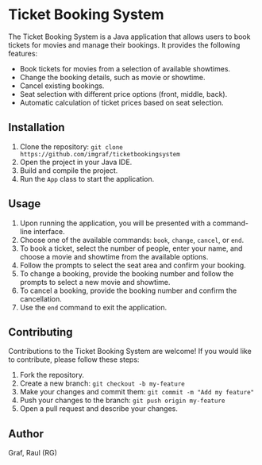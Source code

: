 # Ticket Booking System

The Ticket Booking System is a Java application that allows users to book tickets for movies and manage their bookings. It provides the following features:

- Book tickets for movies from a selection of available showtimes.
- Change the booking details, such as movie or showtime.
- Cancel existing bookings.
- Seat selection with different price options (front, middle, back).
- Automatic calculation of ticket prices based on seat selection.

## Installation

1. Clone the repository: `git clone https://github.com/imgraf/ticketbookingsystem`
2. Open the project in your Java IDE.
3. Build and compile the project.
4. Run the `App` class to start the application.

## Usage

1. Upon running the application, you will be presented with a command-line interface.
2. Choose one of the available commands: `book`, `change`, `cancel`, or `end`.
3. To book a ticket, select the number of people, enter your name, and choose a movie and showtime from the available options.
4. Follow the prompts to select the seat area and confirm your booking.
5. To change a booking, provide the booking number and follow the prompts to select a new movie and showtime.
6. To cancel a booking, provide the booking number and confirm the cancellation.
7. Use the `end` command to exit the application.

## Contributing

Contributions to the Ticket Booking System are welcome! If you would like to contribute, please follow these steps:

1. Fork the repository.
2. Create a new branch: `git checkout -b my-feature`
3. Make your changes and commit them: `git commit -m "Add my feature"`
4. Push your changes to the branch: `git push origin my-feature`
5. Open a pull request and describe your changes.

## Author
Graf, Raul (RG)
